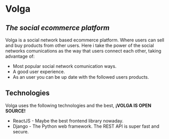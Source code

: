 # Volga
## _The social ecommerce platform_
Volga is a social network based ecommerce platform. Where users can sell and buy
products from other users. Here i take the power of the social networks comunications as the way that users connect each other, taking advantage of:
- Most popular social network comunication ways.
- A good user experience.
- As an user you can be up date with the followed users products.
## Technologies
Volga uses the following technologies and the best, **¡VOLGA IS OPEN SOURCE!**
- ReactJS - Maybe the best frontend library nowaday.
- Django - The Python web framework. The REST API is super fast and secure.
